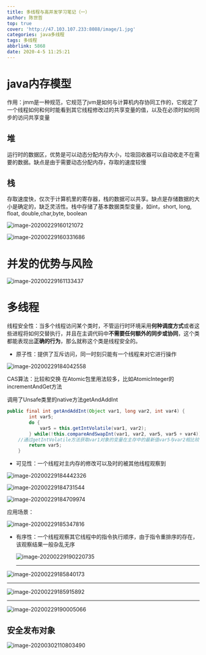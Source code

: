 ```yaml
---
title: 多线程与高并发学习笔记（一）
author: 陈世哲
top: true
cover: 'http://47.103.107.233:8088/image/1.jpg'
categories: java多线程
tags: 多线程
abbrlink: 5868
date: 2020-4-5 11:25:21
---
```


# java内存模型

作用：jmm是一种规范，它规范了jvm是如何与计算机内存协同工作的，它规定了一个线程如何和何时能看到其它线程修改过的共享变量的值，以及在必须时如何同步的访问共享变量

## 堆

运行时的数据区，优势是可以动态分配内存大小，垃圾回收器可以自动收走不在需要的数据。缺点是由于需要动态分配内存，存取的速度较慢

## 栈

存取速度快，仅次于计算机里的寄存器，栈的数据可以共享。缺点是存储数据的大小是确定的，缺乏灵活性。栈中存储了基本数据类型变量，如int，short, long,  float, double,char,byte, boolean





![image-20200229160121072](http://47.103.107.233:8088/hexo/image-20200229160121072.png "")



![image-20200229160331686](http://47.103.107.233:8088/hexo/image-20200229160331686.png "")

# 并发的优势与风险

![image-20200229161133437](http://47.103.107.233:8088/hexo/image-20200229161133437.png "")



# 多线程

线程安全性：当多个线程访问某个类时，不管运行时环境采用**何种调度方式**或者这些进程将如何交替执行，并且在主调代码中**不需要任何额外的同步或协同**，这个类都能表现出**正确的行为**，那么就称这个类是线程安全的。

+ 原子性：提供了互斥访问，同一时刻只能有一个线程来对它进行操作

![image-20200229184042558](http://47.103.107.233:8088/hexo/image-20200229184042558.png "")

CAS算法：比较和交换 在Atomic包里用法较多，比如AtomicInteger的incrementAndGet方法

调用了Unsafe类里的native方法getAndAddInt

```java
public final int getAndAddInt(Object var1, long var2, int var4) {
        int var5;
        do {
            var5 = this.getIntVolatile(var1, var2);
        } while(!this.compareAndSwapInt(var1, var2, var5, var5 + var4));
    //通过getIntVolatile方法获取var1对象的变量在主存中的最新值var5与var2相比较，如过相同才会执行相加操作，不相同会继续读取在主存中的值
        return var5;
    }
```



+ 可见性：一个线程对主内存的修改可以及时的被其他线程观察到

![image-20200229184442326](http://47.103.107.233:8088/hexo/image-20200229184442326.png "")

![image-20200229184731544](http://47.103.107.233:8088/hexo/image-20200229184731544.png "")

![image-20200229184709974](http://47.103.107.233:8088/hexo/image-20200229184709974.png "")

应用场景：

![image-20200229185347816](http://47.103.107.233:8088/hexo/image-20200229185347816.png "")

+ 有序性：一个线程观察其它线程中的指令执行顺序，由于指令重排序的存在，该观察结果一般杂乱无序

  ![image-20200229190220735](http://47.103.107.233:8088/hexo/image-20200229190220735.png "")

  ***

![image-20200229185840173](http://47.103.107.233:8088/hexo/image-20200229185840173.png "")

***

![image-20200229185915892](http://47.103.107.233:8088/hexo/image-20200229185915892.png "")

***

![image-20200229190005066](http://47.103.107.233:8088/hexo/image-20200229190005066.png "")

## 安全发布对象

![image-20200302110803490](http://47.103.107.233:8088/hexo/image-20200302110803490.png "")


